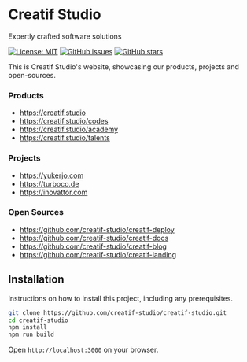 # Creatif Studio
Expertly crafted software solutions

[![License: MIT](https://img.shields.io/badge/License-MIT-yellow.svg)](https://opensource.org/licenses/MIT)
[![GitHub issues](https://img.shields.io/github/issues/creatif-studio/creatif-studio)](https://github.com/creatif-studio/creatif-studio/issues)
[![GitHub stars](https://img.shields.io/github/stars/creatif-studio/creatif-studio)](https://github.com/creatif-studio/creatif-studio/stargazers)

This is Creatif Studio's website, showcasing our products, projects and open-sources.

### Products
- https://creatif.studio
- https://creatif.studio/codes
- https://creatif.studio/academy
- https://creatif.studio/talents

### Projects
- https://yukerjo.com
- https://turboco.de
- https://inovattor.com

### Open Sources
- https://github.com/creatif-studio/creatif-deploy
- https://github.com/creatif-studio/creatif-docs
- https://github.com/creatif-studio/creatif-blog
- https://github.com/creatif-studio/creatif-landing

## Installation

Instructions on how to install this project, including any prerequisites.

```bash
git clone https://github.com/creatif-studio/creatif-studio.git
cd creatif-studio
npm install
npm run build
```

Open `http://localhost:3000` on your browser.
